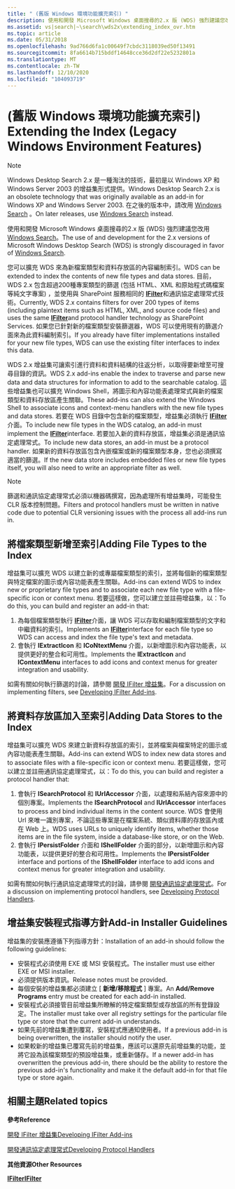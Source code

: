 ```yaml
---
title: " (舊版 Windows 環境功能擴充索引) "
description: 使用和開發 Microsoft Windows 桌面搜尋的2.x 版 (WDS) 強烈建議您改用 Windows Search。
ms.assetid: vs|search|~\search\wds2x\extending_index_ovr.htm
ms.topic: article
ms.date: 05/31/2018
ms.openlocfilehash: 9ad766d6fa1c00649f7cbdc3118039ed50f13491
ms.sourcegitcommit: 8fa6614b715bddf14648cce36d2df22e5232801a
ms.translationtype: MT
ms.contentlocale: zh-TW
ms.lasthandoff: 12/10/2020
ms.locfileid: "104093719"
---
```

# <a name="extending-the-index-legacy-windows-environment-features"></a><span data-ttu-id="081fd-103"> (舊版 Windows 環境功能擴充索引) </span><span class="sxs-lookup"><span data-stu-id="081fd-103">Extending the Index (Legacy Windows Environment Features)</span></span>

> [!NOTE]
> <span data-ttu-id="081fd-104">Windows Desktop Search 2.x 是一種淘汰的技術，最初是以 Windows XP 和 Windows Server 2003 的增益集形式提供。</span><span class="sxs-lookup"><span data-stu-id="081fd-104">Windows Desktop Search 2.x is an obsolete technology that was originally available as an add-in for Windows XP and Windows Server 2003.</span></span> <span data-ttu-id="081fd-105">在之後的版本中，請改用 [Windows Search](../search/-search-3x-wds-overview.md) 。</span><span class="sxs-lookup"><span data-stu-id="081fd-105">On later releases, use [Windows Search](../search/-search-3x-wds-overview.md) instead.</span></span>

<span data-ttu-id="081fd-106">使用和開發 Microsoft Windows 桌面搜尋的2.x 版 (WDS) 強烈建議您改用 [Windows Search](../search/-search-3x-wds-overview.md)。</span><span class="sxs-lookup"><span data-stu-id="081fd-106">The use of and development for the 2.x versions of Microsoft Windows Desktop Search (WDS) is strongly discouraged in favor of [Windows Search](../search/-search-3x-wds-overview.md).</span></span>

<span data-ttu-id="081fd-107">您可以擴充 WDS 來為新檔案類型和資料存放區的內容編制索引。</span><span class="sxs-lookup"><span data-stu-id="081fd-107">WDS can be extended to index the contents of new file types and data stores.</span></span> <span data-ttu-id="081fd-108">目前，WDS 2.x 包含超過200種專案類型的篩選 (包括 HTML、XML 和原始程式碼檔案等純文字專案) ，並使用與 SharePoint 服務相同的 [**IFilter**](/windows/desktop/api/filter/nn-filter-ifilter)和通訊協定處理常式技術。</span><span class="sxs-lookup"><span data-stu-id="081fd-108">Currently, WDS 2.x contains filters for over 200 types of items (including plaintext items such as HTML, XML, and source code files) and uses the same [**IFilter**](/windows/desktop/api/filter/nn-filter-ifilter)and protocol handler technology as SharePoint Services.</span></span> <span data-ttu-id="081fd-109">如果您已針對新的檔案類型安裝篩選器，WDS 可以使用現有的篩選介面來為此資料編制索引。</span><span class="sxs-lookup"><span data-stu-id="081fd-109">If you already have filter implementations installed for your new file types, WDS can use the existing filter interfaces to index this data.</span></span>

<span data-ttu-id="081fd-110">WDS 2.x 增益集可讓索引進行資料和資料結構的往返分析，以取得要新增至可搜尋目錄的資訊。</span><span class="sxs-lookup"><span data-stu-id="081fd-110">WDS 2.x add-ins enable the index to traverse and parse new data and data structures for information to add to the searchable catalog.</span></span> <span data-ttu-id="081fd-111">這些增益集也可以擴充 Windows Shell，將圖示和內容功能表處理常式與新的檔案類型和資料存放區產生關聯。</span><span class="sxs-lookup"><span data-stu-id="081fd-111">These add-ins can also extend the Windows Shell to associate icons and context-menu handlers with the new file types and data stores.</span></span> <span data-ttu-id="081fd-112">若要在 WDS 目錄中包含新的檔案類型，增益集必須執行 [**IFilter**](/windows/desktop/api/filter/nn-filter-ifilter)介面。</span><span class="sxs-lookup"><span data-stu-id="081fd-112">To include new file types in the WDS catalog, an add-in must implement the [**IFilter**](/windows/desktop/api/filter/nn-filter-ifilter)interface.</span></span> <span data-ttu-id="081fd-113">若要加入新的資料存放區，增益集必須是通訊協定處理常式。</span><span class="sxs-lookup"><span data-stu-id="081fd-113">To include new data stores, an add-in must be a protocol handler.</span></span> <span data-ttu-id="081fd-114">如果新的資料存放區包含內嵌檔案或新的檔案類型本身，您也必須撰寫適當的篩選。</span><span class="sxs-lookup"><span data-stu-id="081fd-114">If the new data store includes embedded files or new file types itself, you will also need to write an appropriate filter as well.</span></span>

> [!Note]
>
> <span data-ttu-id="081fd-115">篩選和通訊協定處理常式必須以機器碼撰寫，因為處理所有增益集時，可能發生 CLR 版本控制問題。</span><span class="sxs-lookup"><span data-stu-id="081fd-115">Filters and protocol handlers must be written in native code due to potential CLR versioning issues with the process all add-ins run in.</span></span>

 

## <a name="adding-file-types-to-the-index"></a><span data-ttu-id="081fd-116">將檔案類型新增至索引</span><span class="sxs-lookup"><span data-stu-id="081fd-116">Adding File Types to the Index</span></span>

<span data-ttu-id="081fd-117">增益集可以擴充 WDS 以建立新的或專屬檔案類型的索引，並將每個新的檔案類型與特定檔案的圖示或內容功能表產生關聯。</span><span class="sxs-lookup"><span data-stu-id="081fd-117">Add-ins can extend WDS to index new or proprietary file types and to associate each new file type with a file-specific icon or context menu.</span></span> <span data-ttu-id="081fd-118">若要這樣做，您可以建立並註冊增益集，以：</span><span class="sxs-lookup"><span data-stu-id="081fd-118">To do this, you can build and register an add-in that:</span></span>

1.  <span data-ttu-id="081fd-119">為每個檔案類型執行 [**IFilter**](/windows/desktop/api/filter/nn-filter-ifilter)介面，讓 WDS 可以存取和編制檔案類型的文字和中繼資料的索引。</span><span class="sxs-lookup"><span data-stu-id="081fd-119">Implements an [**IFilter**](/windows/desktop/api/filter/nn-filter-ifilter)interface for each file type so WDS can access and index the file type's text and metadata.</span></span>
2.  <span data-ttu-id="081fd-120">會執行 **IExtractIcon** 和 **ICoNtextMenu** 介面，以新增圖示和內容功能表，以提供更好的整合和可用性。</span><span class="sxs-lookup"><span data-stu-id="081fd-120">Implements the **IExtractIcon** and **IContextMenu** interfaces to add icons and context menus for greater integration and usability.</span></span>

<span data-ttu-id="081fd-121">如需有關如何執行篩選的討論，請參閱 [開發 IFilter 增益集](-search-2x-wds-ifilteraddins.md)。</span><span class="sxs-lookup"><span data-stu-id="081fd-121">For a discussion on implementing filters, see [Developing IFilter Add-ins](-search-2x-wds-ifilteraddins.md).</span></span>

## <a name="adding-data-stores-to-the-index"></a><span data-ttu-id="081fd-122">將資料存放區加入至索引</span><span class="sxs-lookup"><span data-stu-id="081fd-122">Adding Data Stores to the Index</span></span>

<span data-ttu-id="081fd-123">增益集可以擴充 WDS 來建立新資料存放區的索引，並將檔案與檔案特定的圖示或內容功能表產生關聯。</span><span class="sxs-lookup"><span data-stu-id="081fd-123">Add-ins can extend WDS to index new data stores and to associate files with a file-specific icon or context menu.</span></span> <span data-ttu-id="081fd-124">若要這樣做，您可以建立並註冊通訊協定處理常式，以：</span><span class="sxs-lookup"><span data-stu-id="081fd-124">To do this, you can build and register a protocol handler that:</span></span>

1.  <span data-ttu-id="081fd-125">會執行 **ISearchProtocol** 和 **IUrlAccessor** 介面，以處理和系結內容來源中的個別專案。</span><span class="sxs-lookup"><span data-stu-id="081fd-125">Implements the **ISearchProtocol** and **IUrlAccessor** interfaces to process and bind individual items in the content source.</span></span> <span data-ttu-id="081fd-126">WDS 會使用 Url 來唯一識別專案，不論這些專案是在檔案系統、類似資料庫的存放區內或在 Web 上。</span><span class="sxs-lookup"><span data-stu-id="081fd-126">WDS uses URLs to uniquely identify items, whether those items are in the file system, inside a database-like store, or on the Web.</span></span>
2.  <span data-ttu-id="081fd-127">會執行 **IPersistFolder** 介面和 **IShellFolder** 介面的部分，以新增圖示和內容功能表，以提供更好的整合和可用性。</span><span class="sxs-lookup"><span data-stu-id="081fd-127">Implements the **IPersistFolder** interface and portions of the **IShellFolder** interface to add icons and context menus for greater integration and usability.</span></span>

<span data-ttu-id="081fd-128">如需有關如何執行通訊協定處理常式的討論，請參閱 [開發通訊協定處理常式](-search-2x-wds-phaddins.md)。</span><span class="sxs-lookup"><span data-stu-id="081fd-128">For a discussion on implementing protocol handlers, see [Developing Protocol Handlers](-search-2x-wds-phaddins.md).</span></span>

## <a name="add-in-installer-guidelines"></a><span data-ttu-id="081fd-129">增益集安裝程式指導方針</span><span class="sxs-lookup"><span data-stu-id="081fd-129">Add-in Installer Guidelines</span></span>

<span data-ttu-id="081fd-130">增益集的安裝應遵循下列指導方針：</span><span class="sxs-lookup"><span data-stu-id="081fd-130">Installation of an add-in should follow the following guidelines:</span></span>

-   <span data-ttu-id="081fd-131">安裝程式必須使用 EXE 或 MSI 安裝程式。</span><span class="sxs-lookup"><span data-stu-id="081fd-131">The installer must use either EXE or MSI installer.</span></span>
-   <span data-ttu-id="081fd-132">必須提供版本資訊。</span><span class="sxs-lookup"><span data-stu-id="081fd-132">Release notes must be provided.</span></span>
-   <span data-ttu-id="081fd-133">每個安裝的增益集都必須建立 [ **新增/移除程式** ] 專案。</span><span class="sxs-lookup"><span data-stu-id="081fd-133">An **Add/Remove Programs** entry must be created for each add-in installed.</span></span>
-   <span data-ttu-id="081fd-134">安裝程式必須接管目前增益集所瞭解的特定檔案類型或存放區的所有登錄設定。</span><span class="sxs-lookup"><span data-stu-id="081fd-134">The installer must take over all registry settings for the particular file type or store that the current add-in understands.</span></span>
-   <span data-ttu-id="081fd-135">如果先前的增益集遭到覆寫，安裝程式應通知使用者。</span><span class="sxs-lookup"><span data-stu-id="081fd-135">If a previous add-in is being overwritten, the installer should notify the user.</span></span>
-   <span data-ttu-id="081fd-136">如果較新的增益集已覆寫先前的增益集，應該可以還原先前增益集的功能，並將它設為該檔案類型的預設增益集，或重新儲存。</span><span class="sxs-lookup"><span data-stu-id="081fd-136">If a newer add-in has overwritten the previous add-in, there should be the ability to restore the previous add-in's functionality and make it the default add-in for that file type or store again.</span></span>

## <a name="related-topics"></a><span data-ttu-id="081fd-137">相關主題</span><span class="sxs-lookup"><span data-stu-id="081fd-137">Related topics</span></span>

<dl> <dt>

<span data-ttu-id="081fd-138">**參考**</span><span class="sxs-lookup"><span data-stu-id="081fd-138">**Reference**</span></span>
</dt> <dt>

[<span data-ttu-id="081fd-139">開發 IFilter 增益集</span><span class="sxs-lookup"><span data-stu-id="081fd-139">Developing IFilter Add-ins</span></span>](-search-2x-wds-ifilteraddins.md)
</dt> <dt>

[<span data-ttu-id="081fd-140">開發通訊協定處理常式</span><span class="sxs-lookup"><span data-stu-id="081fd-140">Developing Protocol Handlers</span></span>](-search-2x-wds-phaddins.md)
</dt> <dt>

<span data-ttu-id="081fd-141">**其他資源**</span><span class="sxs-lookup"><span data-stu-id="081fd-141">**Other Resources**</span></span>
</dt> <dt>

[<span data-ttu-id="081fd-142">**IFilter**</span><span class="sxs-lookup"><span data-stu-id="081fd-142">**IFilter**</span></span>](/windows/desktop/api/filter/nn-filter-ifilter)
</dt> </dl>

 

 
